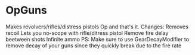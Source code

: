 # OpGuns
Makes revolvers/rifles/distress pistols Op
and that's it.
Changes:
Removes recoil
Lets you no-scope with rifle/ditress pistol
Remove fire delay beetween shots
Infinite ammo
PS: Make sure to use GearDecayModifier to remove decay of your guns since they quickly break due to the fire rate
